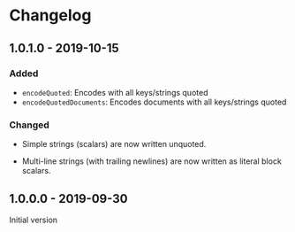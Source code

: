 # Changelog

## 1.0.1.0 - 2019-10-15

### Added

  - `encodeQuoted`: Encodes with all keys/strings quoted
  - `encodeQuotedDocuments`: Encodes documents with all keys/strings quoted

### Changed

  - Simple strings (scalars) are now written unquoted.

  - Multi-line strings (with trailing newlines) are now written as literal
    block scalars.


## 1.0.0.0 - 2019-09-30

Initial version
